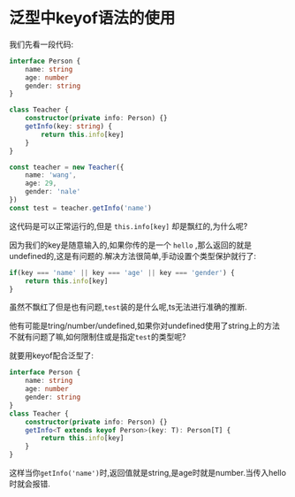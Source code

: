 # 泛型中keyof语法的使用

我们先看一段代码:
```ts
interface Person {
    name: string
    age: number
    gender: string
}

class Teacher {
    constructor(private info: Person) {}
    getInfo(key: string) {
        return this.info[key]
    }
}

const teacher = new Teacher({
    name: 'wang',
    age: 29,
    gender: 'nale'
})
const test = teacher.getInfo('name')
```
这代码是可以正常运行的,但是 `this.info[key]` 却是飘红的,为什么呢?

因为我们的key是随意输入的,如果你传的是一个 `hello` ,那么返回的就是undefined的,这是有问题的.解决方法很简单,手动设置个类型保护就行了:
```ts
if(key === 'name' || key === 'age' || key === 'gender') {
    return this.info[key]
}
```

虽然不飘红了但是也有问题,`test`装的是什么呢,ts无法进行准确的推断.

他有可能是tring/number/undefined,如果你对undefined使用了string上的方法不就有问题了嘛,如何限制住或是指定`test`的类型呢?

就要用keyof配合泛型了:
```ts
interface Person {
    name: string
    age: number
    gender: string
}
class Teacher {
    constructor(private info: Person) {}
    getInfo<T extends keyof Person>(key: T): Person[T] {
        return this.info[key]
    }
}
```
这样当你`getInfo('name')`时,返回值就是string,是age时就是number.当传入hello时就会报错.